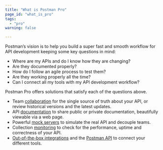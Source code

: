 ```yaml
---
title: "What is Postman Pro"
page_id: "what_is_pro"
tags: 
  - "pro"
warning: false

---
```


Postman’s vision is to help you build a super fast and smooth workflow for API development keeping some key questions in mind:

*   Where are my APIs and do I know how they are changing?
*   Are they documented properly?
*   How do I follow an agile process to test them?
*   Are they working properly all the time?
*   Can I connect all my tools with my API development workflow?

Postman Pro offers solutions that satisfy each of the questions above. 

*   Team [collaboration](/docs/postman/team_library/sharing/) for the single source of truth about your API, or review historical versions and the latest updates.
*   API [documentation](/docs/postman/api_documentation/intro_to_api_documentation) to share public or private documentation, beautifully viewable via a web page.
*   Powerful [mock servers](/docs/postman/mock_servers) to simulate the real API and decouple teams.
*   Collection [monitoring](/docs/postman/monitors/intro_monitors/) to check for the performance, uptime and correctness of your API.
*   [Out-of-the-box integrations](/docs/postman_pro/integrations/intro_integrations/) and the [Postman API](/docs/postman/postman_api/intro_api/) to connect your different tools.
